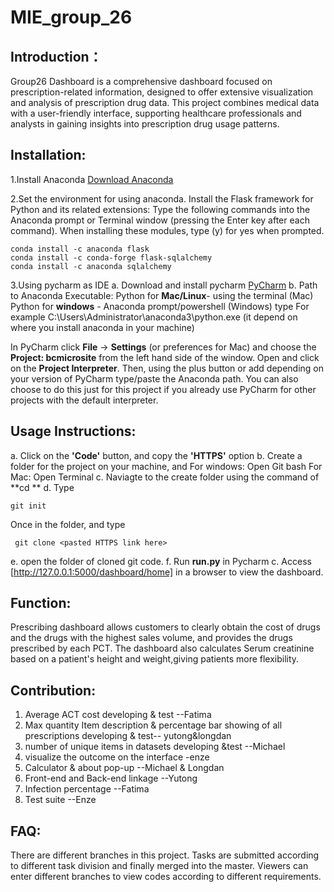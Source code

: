 # MIE_group_26
## Introduction：
Group26 Dashboard is a comprehensive dashboard focused on prescription-related information, designed to offer extensive visualization and analysis of prescription drug data. 
This project combines medical data with a user-friendly interface, supporting healthcare professionals and analysts in gaining insights into prescription drug usage patterns.


## Installation:
1.Install Anaconda [Download Anaconda](https://www.anaconda.com/download) 

2.Set the environment for using anaconda.
  Install the Flask framework for Python and its related extensions:
  Type the following commands into the Anaconda prompt or Terminal window (pressing the Enter key after each command). When installing these modules,
  type (y) for yes when prompted.

```
conda install -c anaconda flask
conda install -c conda-forge flask-sqlalchemy
conda install -c anaconda sqlalchemy
```

3.Using pycharm as IDE
  a. Download and install pycharm [PyCharm](https://www.jetbrains.com/pycharm/)
  b. Path to Anaconda Executable: 
Python for **Mac/Linux**- using the terminal (Mac)
Python for **windows** - Anaconda prompt/powershell (Windows) type
For example C:\Users\Administrator\anaconda3\python.exe (it depend on where you install anaconda in your machine)

In PyCharm click **File** -> **Settings** (or preferences for Mac) and choose the **Project: bcmicrosite** from the left hand side of the window. 
Open and click on the **Project Interpreter**. Then, using the plus button or add depending on your version of PyCharm type/paste the Anaconda path. 
You can also choose to do this just for this project if you already use PyCharm for other projects with the default interpreter. 
 
## Usage Instructions:
a. Click on the **'Code'** button, and copy the **'HTTPS'** option
b. Create a folder for the project on your machine, and
  For windows: Open Git bash
  For Mac: Open Terminal
c. Naviagte to the create folder using the command of **cd **
d. Type 

```
git init
```
Once in the folder, and type

```
 git clone <pasted HTTPS link here>
```

e. open the folder of cloned git code.
f. Run **run.py** in Pycharm
c. Access [http://127.0.0.1:5000/dashboard/home] in a browser to view the dashboard.

## Function:
Prescribing dashboard allows customers to clearly obtain the cost of drugs and the drugs with the highest sales volume, and provides the drugs prescribed by each PCT. 
The dashboard also calculates Serum creatinine based on a patient's height and weight,giving patients more flexibility.

## Contribution:
1. Average ACT cost developing & test --Fatima
2. Max quantity Item description & percentage bar showing of all prescriptions developing & test-- yutong&longdan
3. number of unique items in datasets developing &test --Michael
4. visualize the outcome on the interface -enze
5. Calculator & about pop-up --Michael & Longdan
6. Front-end and Back-end linkage --Yutong
7. Infection percentage --Fatima
8. Test suite --Enze

## FAQ:
There are different branches in this project. Tasks are submitted according to different task division and finally merged into the master. Viewers can enter different 
branches to view codes according to different requirements.


